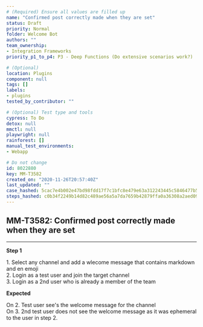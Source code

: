 ```yaml
---
# (Required) Ensure all values are filled up
name: "Confirmed post correctly made when they are set"
status: Draft
priority: Normal
folder: Welcome Bot
authors: ""
team_ownership:
- Integration Frameworks
priority_p1_to_p4: P3 - Deep Functions (Do extensive scenarios work?)

# (Optional)
location: Plugins
component: null
tags: []
labels:
- plugins
tested_by_contributor: ""

# (Optional) Test type and tools
cypress: To Do
detox: null
mmctl: null
playwright: null
rainforest: []
manual_test_environments:
- Webapp

# Do not change
id: 8022880
key: MM-T3582
created_on: "2020-11-26T20:57:40Z"
last_updated: ""
case_hashed: 5cac7e4b002e47bd98fdd17f7c1bfc8e479e63a312243445c5846477b597100ddb73af15fbc93ab1b876541a7ba8af2d
steps_hashed: c0b34f2249b14d82c489ae56a5a7da7659b42879ffa0a36308a2aed0930d8267eccdbcd14d3d9f9a88080cc370af4b6b
---
```


<!-- (Auto-generated) Based on frontmatter's "key" and "name" -->

## MM-T3582: Confirmed post correctly made when they are set

---

**Step 1**

1\. Select any channel and add a wlecome message that contains markdown and en emoji\
2\. Login as a test user and join the target channel\
3\. Login as a 2nd user who is already a member of the team

**Expected**

On 2. Test user see's the welcome message for the channel\
On 3. 2nd test user does not see the welcome message as it was ephemeral to the user in step 2.
